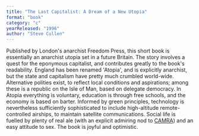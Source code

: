```yaml
---
title: "The Last Capitalist: A Dream of a New Utopia"
format: "book"
category: "c"
yearReleased: "1996"
author: "Steve Cullen"
---
```

Published by London's anarchist Freedom Press, this short book is essentially  an anarchist utopia set in a future Britain. The story involves a quest for the  eponymous capitalist, and contributes greatly to the book's readability. England  has been renamed 'Atopia', and is explicitly anarchist, but the state and  capitalism have pretty much crumbled world-wide. Alternative polities exist, to  reflect local conditions and aspirations; among these is a republic on the Isle  of Man, based on delegate democracy. In Atopia everything is voluntary,  education is through free schools, and the economy is based on barter. Informed  by green principles, technology is nevertheless sufficiently sophisticated to  include high-altitude remote-controlled airships, to maintain satellite  communications. Social life is fuelled by plenty of real ale (with an explicit  admiring nod to <a href="http://www.camra.org.uk/">CAMRA</a>) and an easy attitude to sex. The book is joyful and  optimistic.
 
 